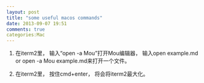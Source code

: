 ```yaml
---
layout: post
title: "some useful macos commands"
date: 2013-09-07 19:51
comments: true
categories:Mac
---
```

1. 在iterm2里， 输入“open -a Mou”打开Mou编辑器， 输入open example.md or open -a Mou example.md来打开一个文件。

2. 在iterm2里， 按住cmd+enter， 将会将iterm2最大化。
